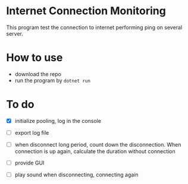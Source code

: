 # Internet Connection Monitoring

This program test the connection to internet performing ping on several server.

# How to use

* download the repo
* run the program by `dotnet run`

# To do
- [x] initialize pooling, log in the console
- [ ] export log file
- [ ] when disconnect long period, count down the disconnection. When connection is up again, calculate the duration without connection
- [ ] provide GUI
- [ ] play sound when disconnecting, connecting again

